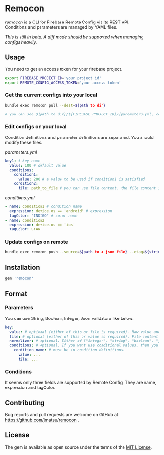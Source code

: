 # Remocon

*remocon* is a CLI for Firebase Remote Config via its REST API.  
Conditions and parameters are managed by YAML files.

*This is still in beta. A diff mode should be supported when managing configs heavily.*

## Usage

You need to get an access token for your firebase project.

```bash
export FIREBASE_PROJECT_ID='your project id'
export REMOTE_CONFIG_ACCESS_TOKEN='your access token'
```

### Get the current configs into your local

```bash
bundle exec remocon pull --dest=${path to dir}

# you can see ${path to dir}/${FIREBASE_PROJECT_ID}/{paremeters.yml, conditions.yml, config.json, etag}
```

### Edit configs on your local

Condition definitions and parameter definitions are separated. You should modify these files.

*parameters.yml*

```yaml
key1: # key name
  value: 100 # default value
  conditions: 
    condition1:
      value: 200 # a value to be used if condition1 is satisfied
    condition2:
      file: path_to_file # you can use file content. the file content is used for a value
```

*conditions.yml*

```yaml
- name: condition1 # condition name
  expression: device.os == 'android' # expression
  tagColor: "INDIGO" # color name
- name: condition2
  expression: device.os == 'ios'
  tagColor: CYAN
```

### Update configs on remote

```bash
bundle exec remocon push --source=${path to a json file} --etag=${string or path to a file}
```

## Installation

```ruby
gem 'remocon'
```

## Format

### Parameters

You can use String, Boolean, Integer, Json validators like below.

```yaml
key:
  value: # optional (either of this or file is required). Raw value and hash are allowed.
  file: # optional (either of this or value is required). File content value.
  normalizer: # optional. Either of ["integer", "string", "boolean", "json", "void"] (default: void).
  conditions: # optional. If you want use conditional values, then you need to create this section.
    condition_name: # must be in condition definitions.
      value: ...
      file: ...
```

### Conditions

It seems only three fields are supported by Remote Config. They are name, expression and tagColor.

## Contributing

Bug reports and pull requests are welcome on GitHub at https://github.com/jmatsu/remocon .

## License

The gem is available as open source under the terms of the [MIT License](https://opensource.org/licenses/MIT).
